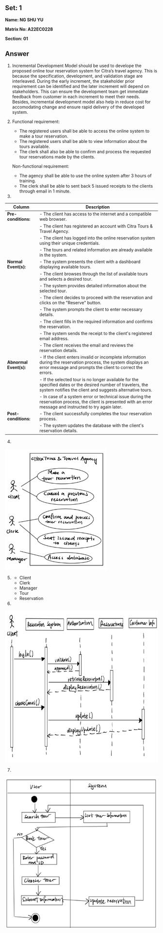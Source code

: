## Set: 1

**Name: NG SHU YU**

**Matrix No: A22EC0228**

**Section: 01**

## Answer
1. Incremental Development Model should be used to develope the proposed online tour reservation system for Citra’s travel agency. This is because the specification, development, and validation stage are interleaved. During the early increment, the stakeholder prior requirement can be identified and the later increment will depend on stakeholders. This can ensure the development team get immediate feedback from customer in each increment to meet their needs. Besides, incremental development model also help in reduce cost for accomodating change and ensure rapid delivery of the developed system.


2.  Functional requirement:
    - The registered users shall be able to access the online system to make a tour reservation.
    - The registered users shall be able to view information about the tours available.
    - The clerk shall also be able to confirm and process the requested tour reservations made by the clients.

    Non-functional requirement:
    - The agency shall be able to use the online system after 3 hours of training.
    - The clerk shall be able to sent back 5 issued receipts to the clients through email in 1 minute.

3. 
| Column | Description |
|-----------------------------|----------------------------------|
| **Pre-conditions:**         |- The client has access to the internet and a compatible web browser. |
|        |-  The client has registered an account with Citra Tours & Travel Agency. |
|        |- The client has logged into the online reservation system using their unique credentials. |
|        |- The tours and related information are already available in the system. |
| **Normal Event(s):**        |- The system presents the client with a dashboard displaying available tours. |
|                             |- The client browses through the list of available tours and selects a desired tour. |
|                             |- The system provides detailed information about the selected tour. |
|                             |- The client decides to proceed with the reservation and clicks on the "Reserve" button. |
|                             |- The system prompts the client to enter necessary details. |
|                             |- The client fills in the required information and confirms the reservation. |
|                             |- The system sends the receipt to the client's registered email address. |
|                             |- The client receives the email and reviews the reservation details. |
| **Abnormal Event(s):**      |- If the client enters invalid or incomplete information during the reservation process, the system displays an error message and prompts the client to correct the errors. |
|                             |-  If the selected tour is no longer available for the specified dates or the desired number of travelers, the system notifies the client and suggests alternative tours. |
|                             |- In case of a system error or technical issue during the reservation process, the client is presented with an error message and instructed to try again later. |
| **Post-conditions:**        |- The client successfully completes the tour reservation process. |
|                             |- The system updates the database with the client's reservation details. |

4. 
<img src="img/1_4.png" alt="" height="400"/></a>

5. - Client
   - Clerk
   - Manager
   - Tour 
   - Reservation

6. 
<img src="img/1_6.png" alt="" height="500"/></a>

7. 
<img src="img/1_7.png" alt="" height="500"/></a>


